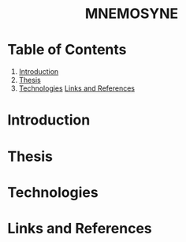 <h1 align="center">
    MNEMOSYNE
</h1>

# Table of Contents
1. [Introduction](#introduction)
2. [Thesis](#thesis)
3. [Technologies](#technologies)
[Links and References](#links-and-references)

# Introduction

# Thesis

# Technologies

# Links and References
